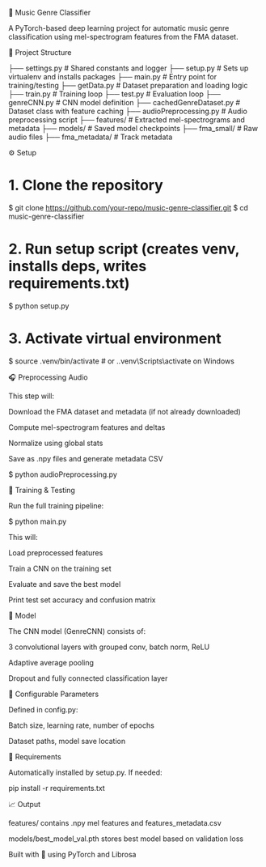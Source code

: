 🎵 Music Genre Classifier

A PyTorch-based deep learning project for automatic music genre classification using mel-spectrogram features from the FMA dataset.

📁 Project Structure

├── settings.py               # Shared constants and logger
├── setup.py                  # Sets up virtualenv and installs packages
├── main.py                   # Entry point for training/testing
├── getData.py                # Dataset preparation and loading logic
├── train.py                  # Training loop
├── test.py                   # Evaluation loop
├── genreCNN.py               # CNN model definition
├── cachedGenreDataset.py     # Dataset class with feature caching
├── audioPreprocessing.py     # Audio preprocessing script
├── features/                 # Extracted mel-spectrograms and metadata
├── models/                   # Saved model checkpoints
├── fma_small/                # Raw audio files
├── fma_metadata/             # Track metadata

⚙️ Setup

# 1. Clone the repository
$ git clone https://github.com/your-repo/music-genre-classifier.git
$ cd music-genre-classifier

# 2. Run setup script (creates venv, installs deps, writes requirements.txt)
$ python setup.py

# 3. Activate virtual environment
$ source .venv/bin/activate   # or .\.venv\Scripts\activate on Windows

🎧 Preprocessing Audio

This step will:

Download the FMA dataset and metadata (if not already downloaded)

Compute mel-spectrogram features and deltas

Normalize using global stats

Save as .npy files and generate metadata CSV

$ python audioPreprocessing.py

🚀 Training & Testing

Run the full training pipeline:

$ python main.py

This will:

Load preprocessed features

Train a CNN on the training set

Evaluate and save the best model

Print test set accuracy and confusion matrix

🧠 Model

The CNN model (GenreCNN) consists of:

3 convolutional layers with grouped conv, batch norm, ReLU

Adaptive average pooling

Dropout and fully connected classification layer

📝 Configurable Parameters

Defined in config.py:

Batch size, learning rate, number of epochs

Dataset paths, model save location

📄 Requirements

Automatically installed by setup.py. If needed:

pip install -r requirements.txt

📈 Output

features/ contains .npy mel features and features_metadata.csv

models/best_model_val.pth stores best model based on validation loss

Built with 💙 using PyTorch and Librosa
